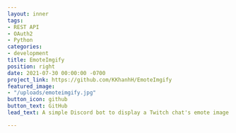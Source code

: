 ```yaml
---
layout: inner
tags:
- REST API
- OAuth2
- Python
categories:
- development
title: EmoteImgify
position: right
date: 2021-07-30 00:00:00 -0700
project_link: https://github.com/KKhanhH/EmoteImgify
featured_image:
- "/uploads/emoteimgify.jpg"
button_icon: github
button_text: GitHub
lead_text: A simple Discord bot to display a Twitch chat's emote image in a message.

---
```

